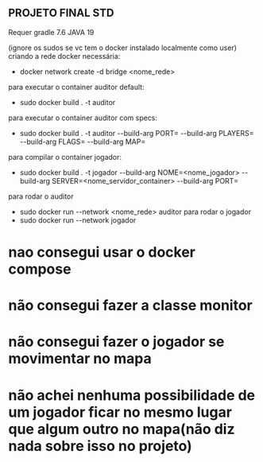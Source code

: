 ## PROJETO FINAL STD

Requer gradle 7.6
JAVA 19

(ignore os sudos se vc tem o docker instalado localmente como user)
criando a rede docker necessária:
 - docker network create -d bridge <nome_rede>

para executar o container auditor default:
- sudo docker build . -t auditor

para executar o container auditor com specs:
 - sudo docker build . -t auditor --build-arg PORT=<port> --build-arg PLAYERS=<number>  --build-arg FLAGS=<number> --build-arg MAP=<number>

para compilar o container jogador:
 - sudo docker build . -t jogador --build-arg NOME=<nome_jogador> --build-arg SERVER=<nome_servidor_container> --build-arg PORT=<number>

para rodar o auditor
 - sudo docker run --network <nome_rede> auditor
para rodar o jogador
 - sudo docker run --network <rede> jogador


# nao consegui usar o docker compose
# não consegui fazer a classe monitor
# não consegui fazer o jogador se movimentar no mapa
# não achei nenhuma possibilidade de um jogador ficar no mesmo lugar que algum outro no mapa(não diz nada sobre isso no projeto)

